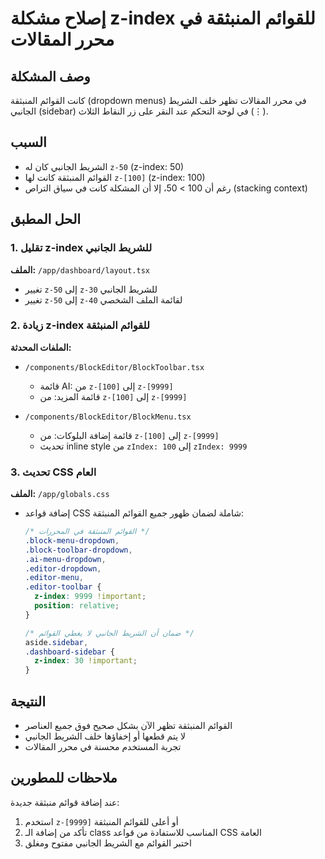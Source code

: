 # إصلاح مشكلة z-index للقوائم المنبثقة في محرر المقالات

## وصف المشكلة
كانت القوائم المنبثقة (dropdown menus) في محرر المقالات تظهر خلف الشريط الجانبي (sidebar) في لوحة التحكم عند النقر على زر النقاط الثلاث (⋮).

## السبب
- الشريط الجانبي كان له `z-50` (z-index: 50)
- القوائم المنبثقة كانت لها `z-[100]` (z-index: 100)
- رغم أن 100 > 50، إلا أن المشكلة كانت في سياق التراص (stacking context)

## الحل المطبق

### 1. تقليل z-index للشريط الجانبي
**الملف:** `/app/dashboard/layout.tsx`
- تغيير `z-50` إلى `z-30` للشريط الجانبي
- تغيير `z-50` إلى `z-40` لقائمة الملف الشخصي

### 2. زيادة z-index للقوائم المنبثقة
**الملفات المحدثة:**
- `/components/BlockEditor/BlockToolbar.tsx`
  - قائمة AI: من `z-[100]` إلى `z-[9999]`
  - قائمة المزيد: من `z-[100]` إلى `z-[9999]`
  
- `/components/BlockEditor/BlockMenu.tsx`
  - قائمة إضافة البلوكات: من `z-[100]` إلى `z-[9999]`
  - تحديث inline style من `zIndex: 100` إلى `zIndex: 9999`

### 3. تحديث CSS العام
**الملف:** `/app/globals.css`
- إضافة قواعد CSS شاملة لضمان ظهور جميع القوائم المنبثقة:
  ```css
  /* القوائم المنبثقة في المحررات */
  .block-menu-dropdown,
  .block-toolbar-dropdown,
  .ai-menu-dropdown,
  .editor-dropdown,
  .editor-menu,
  .editor-toolbar {
    z-index: 9999 !important;
    position: relative;
  }
  
  /* ضمان أن الشريط الجانبي لا يغطي القوائم */
  aside.sidebar,
  .dashboard-sidebar {
    z-index: 30 !important;
  }
  ```

## النتيجة
- القوائم المنبثقة تظهر الآن بشكل صحيح فوق جميع العناصر
- لا يتم قطعها أو إخفاؤها خلف الشريط الجانبي
- تجربة المستخدم محسنة في محرر المقالات

## ملاحظات للمطورين
عند إضافة قوائم منبثقة جديدة:
1. استخدم `z-[9999]` أو أعلى للقوائم المنبثقة
2. تأكد من إضافة الـ class المناسب للاستفادة من قواعد CSS العامة
3. اختبر القوائم مع الشريط الجانبي مفتوح ومغلق 